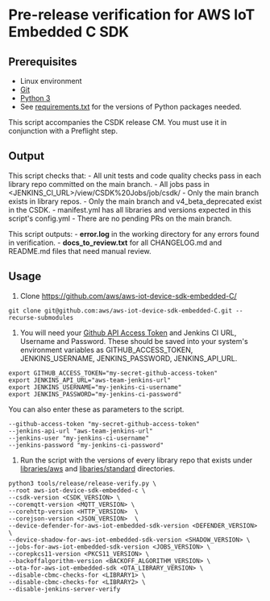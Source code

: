# Pre-release verification for AWS IoT Embedded C SDK

## Prerequisites

- Linux environment
- [Git](https://git-scm.com/downloads/)
- [Python 3](https://www.python.org/downloads/)
- See [requirements.txt](requirements.txt) for the versions of Python packages needed.

This script accompanies the CSDK release CM. You must use it in conjunction with a Preflight step.

## Output
This script checks that:
    - All unit tests and code quality checks pass in each library repo committed on the main branch.
    - All jobs pass in <JENKINS_CI_URL>/view/CSDK%20Jobs/job/csdk/
    - Only the main branch exists in library repos.
    - Only the main branch and v4_beta_deprecated exist in the CSDK.
    - manifest.yml has all libraries and versions expected in this script's config.yml
    - There are no pending PRs on the main branch.

This script outputs:
    - **error.log** in the working directory for any errors found in verification.
    - **docs_to_review.txt** for all CHANGELOG.md and README.md files that need manual review.

## Usage

1. Clone https://github.com/aws/aws-iot-device-sdk-embedded-C/
```console
git clone git@github.com:aws/aws-iot-device-sdk-embedded-C.git --recurse-submodules
```

1. You will need your [Github API Access Token](https://docs.github.com/en/free-pro-team@latest/github/authenticating-to-github/creating-a-personal-access-token) and Jenkins CI URL, Username and Password. These should be saved into your system's environment variables as GITHUB_ACCESS_TOKEN, JENKINS_USERNAME, JENKINS_PASSWORD, JENKINS_API_URL.
```console
export GITHUB_ACCESS_TOKEN="my-secret-github-access-token"
export JENKINS_API_URL="aws-team-jenkins-url"
export JENKINS_USERNAME="my-jenkins-ci-username"
export JENKINS_PASSWORD="my-jenkins-ci-password"
```
You can also enter these as parameters to the script.
```
--github-access-token "my-secret-github-access-token"
--jenkins-api-url "aws-team-jenkins-url"
--jenkins-user "my-jenkins-ci-username"
--jenkins-password "my-jenkins-ci-password"
```

1. Run the script with the versions of every library repo that exists under [libraries/aws](../../libraries/aws) and [libaries/standard](../../libraries/standard) directories.
```console
python3 tools/release/release-verify.py \
--root aws-iot-device-sdk-embedded-c \
--csdk-version <CSDK_VERSION> \
--coremqtt-version <MQTT_VERSION> \
--corehttp-version <HTTP_VERSION>  \
--corejson-version <JSON_VERSION>  \
--device-defender-for-aws-iot-embedded-sdk-version <DEFENDER_VERSION> \
--device-shadow-for-aws-iot-embedded-sdk-version <SHADOW_VERSION> \
--jobs-for-aws-iot-embedded-sdk-version <JOBS_VERSION> \
--corepkcs11-version <PKCS11_VERSION> \
--backoffalgorithm-version <BACKOFF_ALGORITHM_VERSION> \
--ota-for-aws-iot-embedded-sdk <OTA_LIBRARY_VERSION> \
--disable-cbmc-checks-for <LIBRARY1> \
--disable-cbmc-checks-for <LIBRARY2> \
--disable-jenkins-server-verify
```

